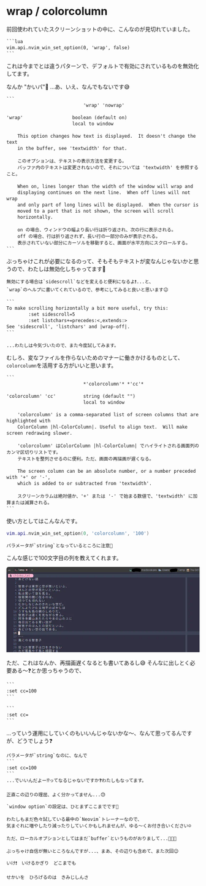 # wrap / colorcolumn

前回使われていたスクリーンショットの中に、こんなのが見切れていました。

~~~admonish example title="options.lua"
```lua
vim.api.nvim_win_set_option(0, 'wrap', false)
```
~~~

これは今までとは違うパターンで、デフォルトで有効にされているものを無効化してます。

なんか "かいパ"🙊 ...あ、いえ、なんでもないです😅

~~~admonish info title=":h wrap"
```
    					    'wrap' 'nowrap'

'wrap'                  boolean (default on)
                        local to window

	This option changes how text is displayed.  It doesn't change the text
	in the buffer, see 'textwidth' for that.

    このオプションは、テキストの表示方法を変更する。
    バッファ内のテキストは変更されないので、それについては 'textwidth' を参照すること。

	When on, lines longer than the width of the window will wrap and
	displaying continues on the next line.  When off lines will not wrap
	and only part of long lines will be displayed.  When the cursor is
	moved to a part that is not shown, the screen will scroll
	horizontally.

    on の場合、ウィンドウの幅より長い行は折り返され、次の行に表示される。
    off の場合、行は折り返されず、長い行の一部分のみが表示される。
    表示されていない部分にカーソルを移動すると、画面が水平方向にスクロールする。
```
~~~

ぶっちゃけこれが必要になるのって、そもそもテキストが変なんじゃないかと思うので、わたしは無効化しちゃってます🙈

~~~admonish note
無効にする場合は`sidescroll`などを変えると便利になるよ❗...と、
`wrap`のヘルプに書いてくれているので、参考にしてみると良いと思います😉

```
To make scrolling horizontally a bit more useful, try this:  
		:set sidescroll=5
		:set listchars+=precedes:<,extends:>
See 'sidescroll', 'listchars' and |wrap-off|.
```

...わたしは今気づいたので、また今度試してみます。
~~~

むしろ、変なファイルを作らないためのマナーに働きかけるものとして、`colorcolumn`を活用する方がいいと思います。

~~~admonish info title=":h colorcolumn"
```
						    *'colorcolumn'* *'cc'*

'colorcolumn' 'cc'          string (default "")
                            local to window

    'colorcolumn' is a comma-separated list of screen columns that are highlighted with
    ColorColumn |hl-ColorColumn|. Useful to align text.  Will make screen redrawing slower.

    'colorcolumn' はColorColumn |hl-ColorColumn| でハイライトされる画面列のカンマ区切りリストです。
    テキストを整列させるのに便利。ただ、画面の再描画が遅くなる。

    The screen column can be an absolute number, or a number preceded with '+' or '-',
    which is added to or subtracted from 'textwidth'. 

    スクリーンカラムは絶対値か、'+' または '-' で始まる数値で、'textwidth' に加算または減算される。
```
~~~

使い方としてはこんなんです。

```lua
vim.api.nvim_win_set_option(0, 'colorcolumn', '100')
```

~~~admonish warning
パラメータが`string`となっているところに注意🤫
~~~

こんな感じで100文字目の列を教えてくれます。

![colorcolumn](img/colorcolumn.webp)

ただ、これはなんか、再描画遅くなるとも書いてあるし😅 そんなに出しとく必要ある〜❓とか思っちゃうので、
~~~admonish quote title="有効化(100文字目にハイライト)"
```
:set cc=100
```
~~~

~~~admonish quote title="無効化"
```
:set cc=
```
~~~

...っていう運用にしていくのもいいんじゃないかな〜、なんて思ってるんですが、どうでしょう❓

~~~admonish note
パラメータが`string`なのに、なんで
```
:set cc=100
```
...でいいんだよー⁉️ってなるじゃないですか❓わたしもなってます。

正直この辺りの理屈、よく分かってません...😓
~~~

```admonish success
`window option`の設定は、ひとまずここまでです🤗

わたしもまだ色々試している最中の`Neovim`トレーナーなので、
気まぐれに増やしたり減ったりしていくかもしれませんが、ゆる〜くお付き合いください☺️

ただ、ローカルオプションとしてはまだ`buffer`というものがおりまして...🐃🐃🐃

ぶっちゃけ自信が無いところなんですが...、まあ、その辺りも含めて、また次回😉
```

```admonish success title=""
いけ❗　いけるかぎり　どこまでも

せかいを　ひろげるのは　きみじしんさ
```
